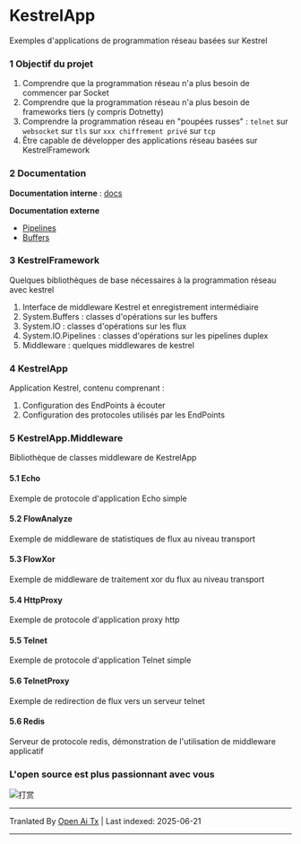 # KestrelApp
Exemples d'applications de programmation réseau basées sur Kestrel

### 1 Objectif du projet
1. Comprendre que la programmation réseau n'a plus besoin de commencer par Socket
2. Comprendre que la programmation réseau n'a plus besoin de frameworks tiers (y compris Dotnetty)
3. Comprendre la programmation réseau en "poupées russes" : `telnet` sur `websocket` sur `tls` sur `xxx chiffrement privé` sur `tcp`
4. Être capable de développer des applications réseau basées sur KestrelFramework

### 2 Documentation
**Documentation interne** : [docs](https://raw.githubusercontent.com/xljiulang/KestrelApp/master/docs)

**Documentation externe**
* [Pipelines](https://learn.microsoft.com/zh-cn/dotnet/standard/io/pipelines)
* [Buffers](https://learn.microsoft.com/zh-cn/dotnet/standard/io/buffers)

### 3 KestrelFramework
Quelques bibliothèques de base nécessaires à la programmation réseau avec kestrel
1. Interface de middleware Kestrel et enregistrement intermédiaire
2. System.Buffers : classes d'opérations sur les buffers
3. System.IO : classes d'opérations sur les flux
4. System.IO.Pipelines : classes d'opérations sur les pipelines duplex
5. Middleware : quelques middlewares de kestrel

### 4 KestrelApp
Application Kestrel, contenu comprenant :
1. Configuration des EndPoints à écouter
2. Configuration des protocoles utilisés par les EndPoints

### 5 KestrelApp.Middleware
Bibliothèque de classes middleware de KestrelApp
#### 5.1 Echo
Exemple de protocole d'application Echo simple

#### 5.2 FlowAnalyze
Exemple de middleware de statistiques de flux au niveau transport

#### 5.3 FlowXor
Exemple de middleware de traitement xor du flux au niveau transport

#### 5.4 HttpProxy
Exemple de protocole d'application proxy http

#### 5.5 Telnet
Exemple de protocole d'application Telnet simple

#### 5.6 TelnetProxy
Exemple de redirection de flux vers un serveur telnet

#### 5.6 Redis
Serveur de protocole redis, démonstration de l'utilisation de middleware applicatif

### L'open source est plus passionnant avec vous
![打赏](https://raw.githubusercontent.com/xljiulang/KestrelApp/master/reward.png)


---

Tranlated By [Open Ai Tx](https://github.com/OpenAiTx/OpenAiTx) | Last indexed: 2025-06-21

---